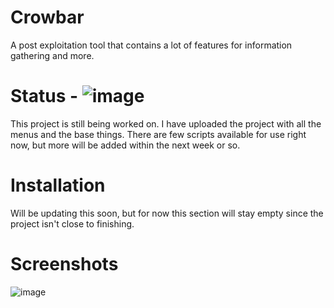 # Crowbar
A post exploitation tool that contains a lot of features for information gathering and more.
# Status - ![image](https://emojipedia-us.s3.dualstack.us-west-1.amazonaws.com/thumbs/72/microsoft/209/cross-mark_274c.png)
This project is still being worked on. I have uploaded the project with all the menus and the base things. There are few scripts
available for use right now, but more will be added within the next week or so.
# Installation
Will be updating this soon, but for now this section will stay empty since the
project isn't close to finishing.
# Screenshots
![image](https://media.discordapp.net/attachments/818265394330468385/830877290174349342/unknown.png?width=957&height=502)
